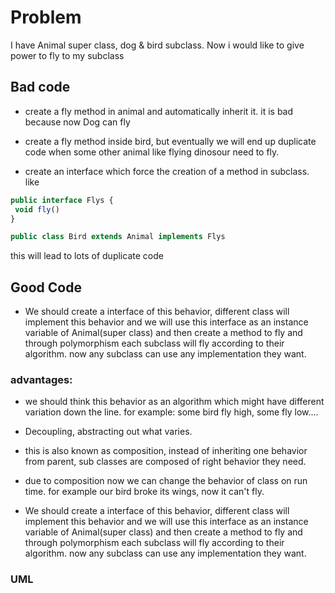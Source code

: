 # Problem
I have Animal super class, dog & bird subclass. Now i would like to give power to fly to my subclass

## Bad code

- create a fly method in animal and automatically inherit it. it is bad because now Dog can fly

- create a fly method inside bird, but eventually we will end up duplicate code when some other animal like flying dinosour need to fly.

- create an interface which force the creation of a method in subclass. like
 
 ```javascript
public interface Flys {
  void fly()
}

public class Bird extends Animal implements Flys
```

 this will lead to lots of duplicate code 

## Good Code

- We should create a interface of this behavior, different class will implement this behavior and we will use this interface as an instance variable of Animal(super class) and then create a method to fly and through polymorphism each subclass will fly according to their algorithm. now any subclass can use any implementation they want.

### advantages: 

- we should think this behavior as an algorithm which might have different variation down the line. for example: some bird fly high, some fly low.... 

- Decoupling, abstracting out what varies.

- this is also known as composition, instead of inheriting one behavior from parent, sub classes are composed of right behavior they need.

- due to composition now we can change the behavior of class on run time. for example our bird broke its wings, now it can't fly.

- We should create a interface of this behavior, different class will implement this behavior and we will use this interface as an instance variable of Animal(super class) and then create a method to fly and through polymorphism each subclass will fly according to their algorithm. now any subclass can use any implementation they want.

### UML

